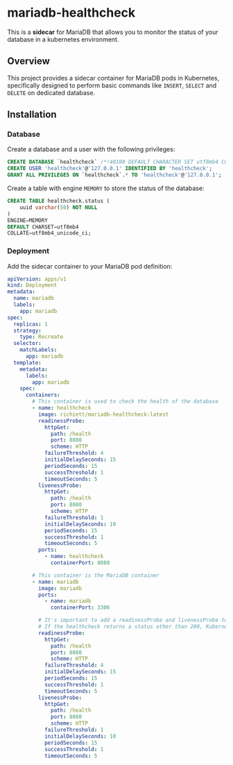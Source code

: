 # mariadb-healthcheck

This is a **sidecar** for MariaDB that allows you to monitor the status of your database in a kubernetes environment.

## Overview

This project provides a sidecar container for MariaDB pods in Kubernetes, specifically designed to perform basic commands like `INSERT`, `SELECT` and `DELETE` on dedicated database.

## Installation

### Database

Create a database and a user with the following privileges:

```sql
CREATE DATABASE `healthcheck` /*!40100 DEFAULT CHARACTER SET utf8mb4 COLLATE utf8mb4_unicode_ci */;
CREATE USER 'healthcheck'@'127.0.0.1' IDENTIFIED BY 'healthcheck';
GRANT ALL PRIVILEGES ON `healthcheck`.* TO 'healthcheck'@'127.0.0.1';
```

Create a table with engine `MEMORY` to store the status of the database:
```sql
CREATE TABLE healthcheck.status (
	uuid varchar(50) NOT NULL
)
ENGINE=MEMORY
DEFAULT CHARSET=utf8mb4
COLLATE=utf8mb4_unicode_ci;
```

### Deployment

Add the sidecar container to your MariaDB pod definition:

```yaml
apiVersion: apps/v1
kind: Deployment
metadata:
  name: mariadb
  labels:
    app: mariadb
spec:
  replicas: 1
  strategy:
    type: Recreate
  selector:
    matchLabels:
      app: mariadb
  template:
    metadata:
      labels:
        app: mariadb
    spec:
      containers:
        # This container is used to check the health of the database
        - name: healthcheck
          image: richiett/mariadb-healthcheck:latest
          readinessProbe:
            httpGet:
              path: /health
              port: 8080
              scheme: HTTP
            failureThreshold: 4
            initialDelaySeconds: 15
            periodSeconds: 15
            successThreshold: 1
            timeoutSeconds: 5
          livenessProbe:
            httpGet:
              path: /health
              port: 8080
              scheme: HTTP
            failureThreshold: 1
            initialDelaySeconds: 10
            periodSeconds: 15
            successThreshold: 1
            timeoutSeconds: 5
          ports:
            - name: healthcheck
              containerPort: 8080

        # This container is the MariaDB container
        - name: mariadb
          image: mariadb
          ports:
            - name: mariadb
              containerPort: 3306

          # It's important to add a readinessProbe and livenessProbe to the MariaDB container, even though MariaDB does not expose the 8080 port.
          # If the healthcheck returns a status other than 200, Kubernetes will restart ALL containers that were configured with the same readinessProbe and livenessProbe and finally MariaDB will be restarted too.
          readinessProbe:
            httpGet:
              path: /health
              port: 8080
              scheme: HTTP
            failureThreshold: 4
            initialDelaySeconds: 15
            periodSeconds: 15
            successThreshold: 1
            timeoutSeconds: 5
          livenessProbe:
            httpGet:
              path: /health
              port: 8080
              scheme: HTTP
            failureThreshold: 1
            initialDelaySeconds: 10
            periodSeconds: 15
            successThreshold: 1
            timeoutSeconds: 5

```
